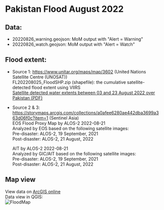 # Pakistan Flood August 2022

## Data:
* 20220826_warning.geojson: MoM output with "Alert = Warning"
* 20220826_watch.geojson: MoM output with "Alert = Watch"

## Flood extent:
* Source 1: https://www.unitar.org/maps/map/3602 (United Nations Satellite Centre (UNOSAT))  
FL202208025_FloodSHP.zip (shapefile): the cumulative satellite-detected flood extent using VIIRS   
[Satellite detected water extents between 03 and 23 August 2022 over Pakistan (PDF)](https://unosat-maps.web.cern.ch/PK/FL20220808PAK/UNOSAT_A3_Natural_Landscape_FL20220808PAK_26Aug2022.pdf)  
* Source 2 & 3: https://storymaps.arcgis.com/collections/a0afee6280ae442dba3699a363d06f0c?item=1 (Sentinel Asia)   
  EOS Flood Proxy Map by ALOS-2 2022-08-21  
Analyzed by EOS based on the following satellite images:  
Pre-disaster: ALOS-2, 19 September, 2021    
Post-disaster: ALOS-2, 21 August, 2022  

  AIT by ALOS-2 2022-08-21  
Analyzed by GIC/AIT based on the following satellite images:  
Pre-disaster: ALOS-2, 19 September, 2021    
Post-disaster: ALOS-2, 21 August, 2022  

## Map view
View data on [ArcGIS online](https://arcg.is/1aXOni0)  
Data view in QGIS:  
![FloodMap](https://user-images.githubusercontent.com/6643873/212195924-5d2eddec-176b-4dfc-94f5-640546eb3b7b.png)


